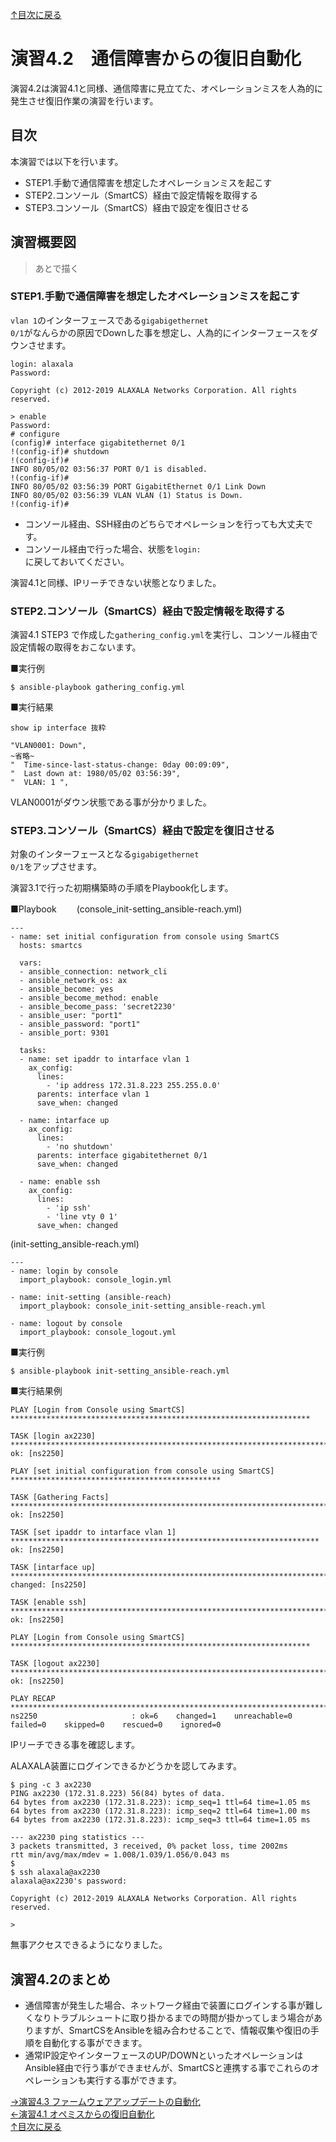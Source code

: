 [↑目次に戻る](/README.md)
<br>
# 演習4.2　通信障害からの復旧自動化

演習4.2は演習4.1と同様、通信障害に見立てた、オペレーションミスを人為的に発生させ復旧作業の演習を行います。

## 目次
本演習では以下を行います。  
- STEP1.手動で通信障害を想定したオペレーションミスを起こす 
- STEP2.コンソール（SmartCS）経由で設定情報を取得する
- STEP3.コンソール（SmartCS）経由で設定を復旧させる


## 演習概要図

> あとで描く

### STEP1.手動で通信障害を想定したオペレーションミスを起こす

<code>vlan 1</code>のインターフェースである<code>gigabigethernet 0/1</code>がなんらかの原因でDownした事を想定し、人為的にインターフェースをダウンさせます。  
```
login: alaxala
Password:

Copyright (c) 2012-2019 ALAXALA Networks Corporation. All rights reserved.

> enable
Password:
# configure
(config)# interface gigabitethernet 0/1
!(config-if)# shutdown
!(config-if)#
INFO 80/05/02 03:56:37 PORT 0/1 is disabled.
!(config-if)#
INFO 80/05/02 03:56:39 PORT GigabitEthernet 0/1 Link Down
INFO 80/05/02 03:56:39 VLAN VLAN (1) Status is Down.
!(config-if)#
```
- コンソール経由、SSH経由のどちらでオペレーションを行っても大丈夫です。  
- コンソール経由で行った場合、状態を<code>login: </code>に戻しておいてください。

演習4.1と同様、IPリーチできない状態となりました。


### STEP2.コンソール（SmartCS）経由で設定情報を取得する

演習4.1 STEP3 で作成した<code>gathering_config.yml</code>を実行し、コンソール経由で設定情報の取得をおこないます。

■実行例
```
$ ansible-playbook gathering_config.yml 
```

■実行結果
```
show ip interface 抜粋

"VLAN0001: Down",
~省略~
"  Time-since-last-status-change: 0day 00:09:09",
"  Last down at: 1980/05/02 03:56:39",
"  VLAN: 1 ",
```

VLAN0001がダウン状態である事が分かりました。  


### STEP3.コンソール（SmartCS）経由で設定を復旧させる

対象のインターフェースとなる<code>gigabigethernet 0/1</code>をアップさせます。

演習3.1で行った初期構築時の手順をPlaybook化します。

■Playbook　　
(console_init-setting_ansible-reach.yml)
```
---
- name: set initial configuration from console using SmartCS
  hosts: smartcs
  
  vars:
  - ansible_connection: network_cli
  - ansible_network_os: ax
  - ansible_become: yes
  - ansible_become_method: enable
  - ansible_become_pass: 'secret2230'
  - ansible_user: "port1"
  - ansible_password: "port1"
  - ansible_port: 9301

  tasks:
  - name: set ipaddr to intarface vlan 1
    ax_config:
      lines:
        - 'ip address 172.31.8.223 255.255.0.0'
      parents: interface vlan 1
      save_when: changed
  
  - name: intarface up
    ax_config:
      lines:
        - 'no shutdown'
      parents: interface gigabitethernet 0/1
      save_when: changed
  
  - name: enable ssh 
    ax_config:
      lines:
        - 'ip ssh'
        - 'line vty 0 1'
      save_when: changed
```

(init-setting_ansible-reach.yml)  
```
---
- name: login by console
  import_playbook: console_login.yml

- name: init-setting (ansible-reach)
  import_playbook: console_init-setting_ansible-reach.yml

- name: logout by console
  import_playbook: console_logout.yml
```

■実行例
```
$ ansible-playbook init-setting_ansible-reach.yml 
```


■実行結果例
```
PLAY [Login from Console using SmartCS] *******************************************************************

TASK [login ax2230] ***************************************************************************************
ok: [ns2250]

PLAY [set initial configuration from console using SmartCS] ***********************************************

TASK [Gathering Facts] ************************************************************************************
ok: [ns2250]

TASK [set ipaddr to intarface vlan 1] *********************************************************************
ok: [ns2250]

TASK [intarface up] ***************************************************************************************
changed: [ns2250]

TASK [enable ssh] *****************************************************************************************
ok: [ns2250]

PLAY [Login from Console using SmartCS] *******************************************************************

TASK [logout ax2230] **************************************************************************************
ok: [ns2250]

PLAY RECAP ************************************************************************************************
ns2250                     : ok=6    changed=1    unreachable=0    failed=0    skipped=0    rescued=0    ignored=0   
```

IPリーチできる事を確認します。

ALAXALA装置にログインできるかどうかを認してみます。
```
$ ping -c 3 ax2230
PING ax2230 (172.31.8.223) 56(84) bytes of data.
64 bytes from ax2230 (172.31.8.223): icmp_seq=1 ttl=64 time=1.05 ms
64 bytes from ax2230 (172.31.8.223): icmp_seq=2 ttl=64 time=1.00 ms
64 bytes from ax2230 (172.31.8.223): icmp_seq=3 ttl=64 time=1.05 ms

--- ax2230 ping statistics ---
3 packets transmitted, 3 received, 0% packet loss, time 2002ms
rtt min/avg/max/mdev = 1.008/1.039/1.056/0.043 ms
$ 
$ ssh alaxala@ax2230
alaxala@ax2230's password: 

Copyright (c) 2012-2019 ALAXALA Networks Corporation. All rights reserved.

>
```
無事アクセスできるようになりました。

## 演習4.2のまとめ

- 通信障害が発生した場合、ネットワーク経由で装置にログインする事が難しくなりトラブルシュートに取り掛かるまでの時間が掛かってしまう場合がありますが、SmartCSをAnsibleを組み合わせることで、情報収集や復旧の手順を自動化する事ができます。  
- 通常IP設定やインターフェースのUP/DOWNといったオペレーションはAnsible経由で行う事ができませんが、SmartCSと連携する事でこれらのオペレーションも実行する事ができます。


[→演習4.3 ファームウェアアップデートの自動化](/4.3-automation_of_firmware_update.md)  
[←演習4.1 オペミスからの復旧自動化](/4.1-automation_of_operation_error_recovery.md)  
[↑目次に戻る](/README.md)
